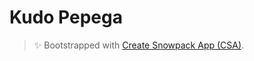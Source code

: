 # Kudo Pepega

> ✨ Bootstrapped with [Create Snowpack App (CSA)](https://github.com/snowpackjs/snowpack/tree/main/create-snowpack-app/cli).
